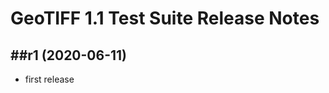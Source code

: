 GeoTIFF 1.1 Test Suite Release Notes
====================================

##r1 (2020-06-11)
----------------------
- first release